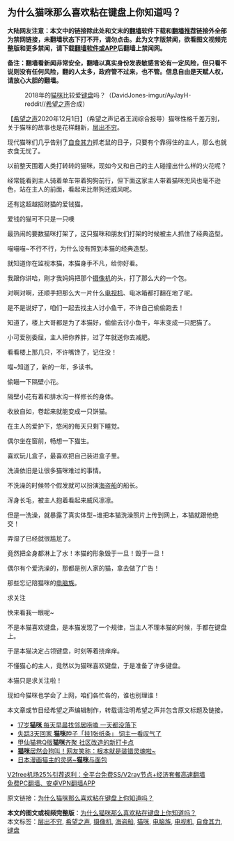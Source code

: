  <h2>为什么猫咪那么喜欢粘在键盘上你知道吗？</h2> <p class="notice"><b>大陆网友注意：本文中的链接除此处和文末的<a href="https://github.com/bannedbook/fanqiang" >翻墙</a>软件下载和<a href="https://github.com/killgcd/justmysocks/blob/master/README.md">翻墙推荐</a>链接外全部为禁网链接，未翻墙状态下打不开，请勿点击。此为文字版禁闻，欲看图文视频完整版和更多禁闻，请下载<a href="https://github.com/bannedbook/fanqiang">翻墙软件或APP</a>后翻墙上禁闻网。</p><p>备注：翻墙看新闻非常安全，翻墙以真实身份发表敏感言论有一定风险，但只看不说则没有任何风险，翻的人太多，政府管不过来，也不管。信息自由是天赋人权，请放心大胆的翻墙。</b></p>  <div class="entry"> <figure><figcaption>2018年的<a href="https://www.bannedbook.org/bnews/tag/%e7%8c%ab%e5%92%aa/" class="st_tag internal_tag" rel="tag" title="标签 猫咪 下的日志">猫咪</a>比较爱<a href="https://www.bannedbook.org/bnews/tag/%E9%94%AE%E7%9B%98/" class="st_tag internal_tag" rel="tag" title="标签 键盘 下的日志">键盘</a>吗？（DavidJones-imgur/AyJayH-reddit//<a href="https://www.bannedbook.org/bnews/tag/%e5%b8%8c%e6%9c%9b%e4%b9%8b%e5%a3%b0/" class="st_tag internal_tag" rel="tag" title="标签 希望之声 下的日志">希望之声</a>合成）</figcaption></figure> <p>【<span class='wp_keywordlink_affiliate'><a href="https://www.soundofhope.org" title="希望之声" target="_blank">希望之声</a></span>2020年12月1日】（希望之声记者王润综合报导）猫咪性格千差万别，关于猫咪的故事也是花样翻新，<a href="https://www.bannedbook.org/bnews/tag/%E5%B1%82%E5%87%BA%E4%B8%8D%E7%A9%B7/" class="st_tag internal_tag" rel="tag" title="标签 层出不穷 下的日志">层出不穷</a>。</p> <p>现代猫咪们几乎告别了<a href="https://www.bannedbook.org/bnews/tag/%E8%87%AA%E9%A3%9F%E5%85%B6%E5%8A%9B/" class="st_tag internal_tag" rel="tag" title="标签 自食其力 下的日志">自食其力</a>抓老鼠的日子，只要有个靠得住的主人，那么也就衣食无忧了。</p> <p>以前整天围着人类打转转的猫咪，现如今又和自己的主人碰撞出什么样的火花呢？</p> <p>经常能看到主人骑着单车带着狗狗前行，但下面这家主人带着猫咪兜风也毫不逊色，站在主人的前面，看起来比带狗还威风呢。</p> <p>还有这超越招财猫的爱钱猫。</p> <p></p> <p>爱钱的猫可不只是一只噢</p> <p></p> <p>最热闹的要数猫咪打架了，这只猫咪和朋友们打架的时候被主人抓住了经典造型。</p> <p></p> <p>喵喵喵~不行不行，为什么没有照到本猫的经典造型。</p> <p>就知道你在监视本猫，本猫身手不凡，给你好看。</p> <p></p> <p>我跟你讲哈，刚才我妈妈把那个<a href="https://www.bannedbook.org/bnews/tag/%e6%91%84%e5%83%8f%e6%9c%ba/" class="st_tag internal_tag" rel="tag" title="标签 摄像机 下的日志">摄像机</a>的头，打了那么大的一个包。</p>  <p>对啊对啊，还顺手把那么大一片什么<a href="https://www.bannedbook.org/bnews/tag/%E7%94%B5%E8%A7%86%E6%9C%BA/" class="st_tag internal_tag" rel="tag" title="标签 电视机 下的日志">电视机</a>、电冰箱都打翻在地了呢。</p> <p></p> <p>是不是说好了，咱们一起去找主人讨小鱼干，不许自己偷偷跑去！</p> <p>知道了，楼上大哥都是为了本猫好，偷偷去讨小鱼干，年末变成一只肥猫了。</p> <p>小可爱别委屈，主人把你养胖，过了年就送你去减肥。</p> <p></p> <p>看看楼上那几只，不许嘴馋了，记住没！</p> <p>喵~知道了，新的一年，多读书。</p> <p>偷瞄一下隔壁小花。</p> <p>隔壁小花有着和排水沟一样修长的身体。</p> <p>收放自如，卷起来就能变成一只饼猫。</p> <p>在主人的爱护下，悠闲的每天只剩下睡觉。</p> <p>偶尔坐在窗前，畅想一下猫生。</p> <p>喜欢玩儿盒子，最喜欢把自己装进盒子里。</p>  <p></p> <p>洗澡依旧是让很多猫咪难过的事情。</p> <p>不洗澡的时候带个假发就可以扮演<a href="https://www.bannedbook.org/bnews/tag/%E6%B5%B7%E7%9B%97%E8%88%B9/" class="st_tag internal_tag" rel="tag" title="标签 海盗船 下的日志">海盗船</a>的船长。</p> <p></p> <p>浑身长毛，被主人抱着看起来威风凛凛。</p> <p></p> <p>但是一洗澡，就暴露了真实体型~谁把本猫洗澡照片上传到网上，本猫就跟他绝交！</p> <p></p> <p>弄湿了已经就很尴尬了。</p> <p></p> <p>竟然把全身都淋上了水！本猫的形象毁于一旦！毁于一旦！</p> <p></p> <p>偶尔有个爱洗澡的，那都是别人家的猫，拿去做了广告！</p> <p>那些忘记陪猫咪的<a href="https://www.bannedbook.org/bnews/tag/%e7%94%b5%e8%84%91%e6%97%8f/" class="st_tag internal_tag" rel="tag" title="标签 电脑族 下的日志">电脑族</a>。</p>  <p></p> <p>求关注</p> <p></p> <p>快来看我一眼呢~</p> <p></p> <p>不是本猫喜欢键盘，是本猫发现了一个规律，当主人不理本猫的时候，手都在键盘上。</p> <p></p> <p>于是本猫决定占领键盘，时刻等着挠痒痒。</p> <p></p> <p>不懂猫心的主人，竟然以为猫咪喜欢键盘，于是准备了许多键盘。</p> <p>本猫只是求关注啦！</p> <p></p> <p>现如今猫咪也学会了上网，咱们各忙各的，谁也别理谁！</p> <p></p>  <p>本文章或节目经希望之声编辑制作，转载请注明希望之声并包含原文标题及链接。</p> <ul class='op-related-articles' title='相关阅读'> <li><a href='https://www.bannedbook.org/bnews/funmedia/20201121/1434653.html' target='_blank'>17岁<b>猫咪</b> 每天早晨找邻居唠嗑 一天都没落下</a></li> <li><a href='https://www.bannedbook.org/bnews/cnnews/20201116/1431627.html' target='_blank'>失踪3天回家 <b>猫咪</b>脖子「挂1张纸条」 饲主一看叹气了</a></li> <li><a href='https://www.bannedbook.org/bnews/taiwannews/20201110/1428709.html' target='_blank'>甲仙猫巷Q版<b>猫咪</b>齐聚 社区改造的新打卡点</a></li> <li><a href='https://www.bannedbook.org/bnews/comments/20201107/1427061.html' target='_blank'><b>猫咪</b>居然会狗叫！网友笑称：根本就是装错灵魂啦~</a></li> <li><a href='https://www.bannedbook.org/bnews/comments/20201105/1425873.html' target='_blank'>日本漫画猫主的灵感~<b>猫咪</b>与面包</a></li> </ul> <p class="texttj"> <a href="https://github.com/bannedbook/fanqiang/wiki/V2ray%E6%9C%BA%E5%9C%BA" target="_blank">V2free机场25%引荐返利：全平台免费SS/V2ray节点+经济套餐高速翻墙</a><br/> <a href="https://github.com/bannedbook/fanqiang/wiki/%E7%A6%81%E9%97%BB%E7%BD%91%E5%AE%89%E5%8D%93%E7%BF%BB%E5%A2%99%E6%96%B0%E9%97%BBAPP" target="_blank">免费PC翻墙、安卓VPN翻墙APP</a></p><p>原文链接：<a class="src_link"  href="https://www.soundofhope.org/post/273438" target="_blank">为什么猫咪那么喜欢粘在键盘上你知道吗？</a></p><a name='sharetosocial'></a>       <div><b>本文的图文或视频完整版</b>：<a href='https://www.bannedbook.org/bnews/comments/20201202/1440454.html'>为什么猫咪那么喜欢粘在键盘上你知道吗？</a></div>  </div><!--END ENTRY--> <div class="postfooter"> <div>本文标签：<a href="https://www.bannedbook.org/bnews/tag/%E5%B1%82%E5%87%BA%E4%B8%8D%E7%A9%B7/" rel="tag">层出不穷</a>, <a href="https://www.bannedbook.org/bnews/tag/%e5%b8%8c%e6%9c%9b%e4%b9%8b%e5%a3%b0/" rel="tag">希望之声</a>, <a href="https://www.bannedbook.org/bnews/tag/%e6%91%84%e5%83%8f%e6%9c%ba/" rel="tag">摄像机</a>, <a href="https://www.bannedbook.org/bnews/tag/%E6%B5%B7%E7%9B%97%E8%88%B9/" rel="tag">海盗船</a>, <a href="https://www.bannedbook.org/bnews/tag/%e7%8c%ab%e5%92%aa/" rel="tag">猫咪</a>, <a href="https://www.bannedbook.org/bnews/tag/%e7%94%b5%e8%84%91%e6%97%8f/" rel="tag">电脑族</a>, <a href="https://www.bannedbook.org/bnews/tag/%E7%94%B5%E8%A7%86%E6%9C%BA/" rel="tag">电视机</a>, <a href="https://www.bannedbook.org/bnews/tag/%E8%87%AA%E9%A3%9F%E5%85%B6%E5%8A%9B/" rel="tag">自食其力</a>, <a href="https://www.bannedbook.org/bnews/tag/%E9%94%AE%E7%9B%98/" rel="tag">键盘</a></div>  </div><!--END POSTFOOTER--> 